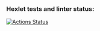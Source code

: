 ### Hexlet tests and linter status:
[![Actions Status](https://github.com/merlych/frontend-project-44/actions/workflows/hexlet-check.yml/badge.svg)](https://github.com/merlych/frontend-project-44/actions)